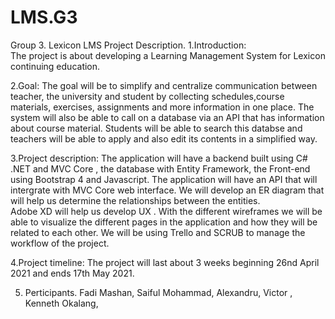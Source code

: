 # LMS.G3
Group 3. Lexicon LMS 
Project Description.
1.Introduction:								
The project is about developing a Learning Management System for Lexicon continuing education.

2.Goal: 
The goal will be to simplify and centralize communication between teacher, the university and student by collecting schedules,course materials, exercises, assignments and more information in one place. The system will also be able to call on a database via an API that has information about course material. Students will be able to search this databse and teachers will be able to apply and also edit its contents in a simplified way.

3.Project description: 
The application will have a backend built using C# .NET and MVC Core , the database with Entity Framework, the Front-end using Bootstrap 4 and Javascript. The application will have an API that will intergrate with MVC Core web interface. We will develop an ER diagram that will help us determine the relationships between the entities.  
Adobe XD  will help us develop UX . With the different wireframes we will be able to visualize the different pages in the application and how they will be related to each other. We will be using Trello and SCRUB to manage the workflow of the project.

4.Project timeline:
The project will last about 3 weeks beginning 26nd April 2021 and ends 17th May 2021.

 5. Perticipants.
Fadi Mashan, Saiful Mohammad, Alexandru, Victor , Kenneth Okalang,
